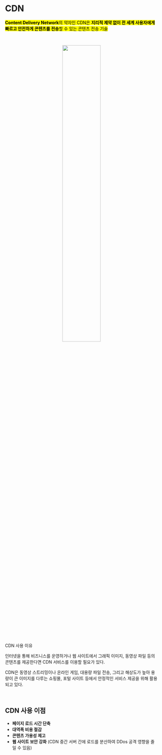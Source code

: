 # CDN

<mark>**Content Delivery Network**의 약자인 CDN은 **지리적 제약 없이 전 세계 사용자에게 빠르고 안전하게 콘텐츠를 전송**할 수 있는 콘텐츠 전송 기술</mark></br>


</br>
<p align="center">
<img src="https://github.com/user-attachments/assets/4908eca9-b7f0-4c5e-93f1-e745eebdb821" width="50%" height="50%"></p>
<p align="center>

- 왼쪽 : CDN을 사용하지 않을 경우
- 오른쪽 : CDN을 사용할 경우


</br>

CDN은 서버와 사용자 사이의 물리적인 거리를 줄여 콘텐츠 로딩에 소요되는 시간을 최소화</br>
CDN은 각 지역에 캐시 서버(PoP, Points of presence)를 분산 배치해, 근접한 사용자의 요청에 원본 서버가 아닌 캐시 서버가 콘텐츠를 전달


</br>

## CDN 사용 이유
인터넷을 통해 비즈니스를 운영하거나 웹 사이트에서 그래픽 이미지, 동영상 파일 등의 콘텐츠를 제공한다면 CDN 서비스를 이용할 필요가 있다.</br>

CDN은 동영상 스트리밍이나 온라인 게임, 대용량 파일 전송, 그리고 해상도가 높아 용량이 큰 이미지를 다루는 쇼핑몰, 포털 사이트 등에서 안정적인 서비스 제공을 위해 활용되고 있다.


</br>


## CDN 사용 이점

- **페이지 로드 시간 단축** 
- **대역폭 비용 절감**
- **콘텐츠 가용성 제고**
- **웹 사이트 보안 강화** (CDN 중간 서버 간에 로드를 분산하여 DDos 공격 영향을 줄일 수 있음) 
